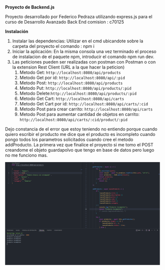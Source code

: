 <strong>Proyecto de Backend.js</strong>

Proyecto desarrollado por Federico Pedraza utilizando express.js para el curso de Desarrollo Avanzado Back End comision : c70125

<strong>Instalación</strong>

1. Instalar las dependencias:
   Utilizar en el cmd ubicandote sobre la carpeta del proyecto el comando : npm i
2. Iniciar la aplicación:
   En la misma consola una vez terminado el proceso de instalacion de el paquete npm, introducir el comando npm run dev.
3. Las peticiones pueden ser realizadas con postman con Postman o con la extension Rest Client (URL a la que hacer la peticion)
   1. Metodo Get: `http://localhost:8080/api/products`
   2. Metodo Get por id: `http://localhost:8080/api/:pid`
   3. Metodo Post: `http://localhost:8080/api/products`
   4. Metodo Put: `http://localhost:8080/api/products/:pid`
   5. Metodo Delete:`http://localhost:8080/api/products/:pid`
   6. Metodo Get Cart: `http://localhost:8080/api/carts`
   7. Metodo Get Cart por id: `http://localhost:8080/api/carts/:cid`
   8. Metodo Post para crear carrito: `http://localhost:8080/api/carts`
   9. Metodo Post para aumentar cantidad de objetos en carrito: `http://localhost:8080/api/carts/:cid/product/:pid`

Dejo constancia de el error que estoy teniendo no entiendo porque cuando quiero escribir el producto me dice que el producto es incompleto cuando pongo todos los parametros solicitados cuando cree el metodo addProducto. La primera vez que finalice el proyecto si me tomo el POST creandome el objeto guardapolvo que tengo en base de datos pero luego no me funciono mas.

![alt text](image.png)
